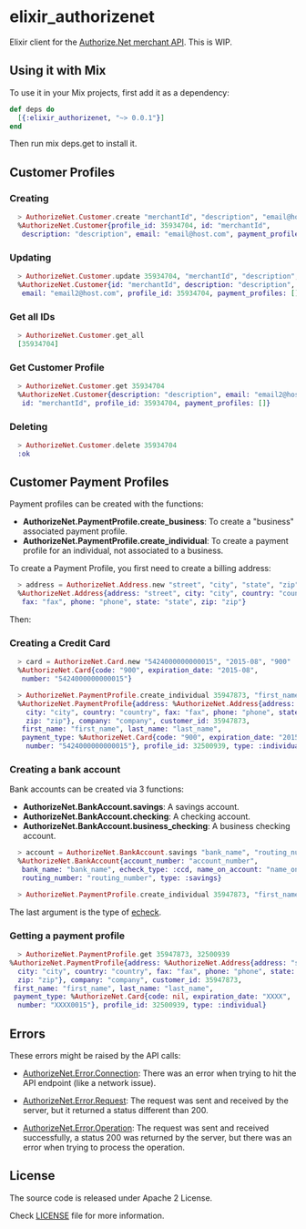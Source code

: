 elixir_authorizenet
===================

Elixir client for the [Authorize.Net merchant API](http://developer.authorize.net/api/reference/index.html).
This is WIP.

## Using it with Mix

To use it in your Mix projects, first add it as a dependency:

```elixir
def deps do
  [{:elixir_authorizenet, "~> 0.0.1"}]
end
```
Then run mix deps.get to install it.

## Customer Profiles

### Creating
```elixir
  > AuthorizeNet.Customer.create "merchantId", "description", "email@host.com"
  %AuthorizeNet.Customer{profile_id: 35934704, id: "merchantId",
   description: "description", email: "email@host.com", payment_profiles: []}
```

### Updating
```elixir
  > AuthorizeNet.Customer.update 35934704, "merchantId", "description", "email2@host.com"
  %AuthorizeNet.Customer{id: "merchantId", description: "description",
   email: "email2@host.com", profile_id: 35934704, payment_profiles: []}
```

### Get all IDs
```elixir
  > AuthorizeNet.Customer.get_all
  [35934704]
```

### Get Customer Profile
```elixir
  > AuthorizeNet.Customer.get 35934704
  %AuthorizeNet.Customer{description: "description", email: "email2@host.com",
   id: "merchantId", profile_id: 35934704, payment_profiles: []}
```

### Deleting
```elixir
  > AuthorizeNet.Customer.delete 35934704
  :ok
```

## Customer Payment Profiles

Payment profiles can be created with the functions:

 * **AuthorizeNet.PaymentProfile.create_business**: To create a "business" associated payment profile.
 * **AuthorizeNet.PaymentProfile.create_individual**: To create a payment profile for an individual, not associated to a business.

To create a Payment Profile, you first need to create a billing address:

```elixir
  > address = AuthorizeNet.Address.new "street", "city", "state", "zip", "country", "phone", "fax"
  %AuthorizeNet.Address{address: "street", city: "city", country: "country",
   fax: "fax", phone: "phone", state: "state", zip: "zip"}
```

Then:

### Creating a Credit Card
```elixir
  > card = AuthorizeNet.Card.new "5424000000000015", "2015-08", "900"
  %AuthorizeNet.Card{code: "900", expiration_date: "2015-08",
   number: "5424000000000015"}

  > AuthorizeNet.PaymentProfile.create_individual 35947873, "first_name", "last_name", "company", address, card
  %AuthorizeNet.PaymentProfile{address: %AuthorizeNet.Address{address: "street",
    city: "city", country: "country", fax: "fax", phone: "phone", state: "state",
    zip: "zip"}, company: "company", customer_id: 35947873,
   first_name: "first_name", last_name: "last_name",
   payment_type: %AuthorizeNet.Card{code: "900", expiration_date: "2015-08",
    number: "5424000000000015"}, profile_id: 32500939, type: :individual}
```

### Creating a bank account
Bank accounts can be created via 3 functions:

 * **AuthorizeNet.BankAccount.savings**: A savings account.
 * **AuthorizeNet.BankAccount.checking**: A checking account.
 * **AuthorizeNet.BankAccount.business_checking**: A business checking account.

```elixir
  > account = AuthorizeNet.BankAccount.savings "bank_name", "routing_number", "account_number", "name_on_account", :ccd
  %AuthorizeNet.BankAccount{account_number: "account_number",
   bank_name: "bank_name", echeck_type: :ccd, name_on_account: "name_on_account",
   routing_number: "routing_number", type: :savings}

  > AuthorizeNet.PaymentProfile.create_individual 35947873, "first_name", "last_name", "company", address, account
```

The last argument is the type of [echeck](https://www.authorize.net/support/CNP/helpfiles/Miscellaneous/Pop-up_Terms/ALL/eCheck.Net_Type.htm).

### Getting a payment profile
```elixir
  > AuthorizeNet.PaymentProfile.get 35947873, 32500939
%AuthorizeNet.PaymentProfile{address: %AuthorizeNet.Address{address: "street",
  city: "city", country: "country", fax: "fax", phone: "phone", state: "state",
  zip: "zip"}, company: "company", customer_id: 35947873,
 first_name: "first_name", last_name: "last_name",
 payment_type: %AuthorizeNet.Card{code: nil, expiration_date: "XXXX",
  number: "XXXX0015"}, profile_id: 32500939, type: :individual}
```

## Errors

These errors might be raised by the API calls:

 * [AuthorizeNet.Error.Connection](https://github.com/marcelog/elixir_authorizenet/blob/master/lib/elixir_authorizenet/error/connection_error.ex): There was an error when trying to hit the API endpoint (like a network issue).

 * [AuthorizeNet.Error.Request](https://github.com/marcelog/elixir_authorizenet/blob/master/lib/elixir_authorizenet/error/request_error.ex): The request was sent and received by the server, but it returned a status different than 200.

 * [AuthorizeNet.Error.Operation](https://github.com/marcelog/elixir_authorizenet/blob/master/lib/elixir_authorizenet/error/operation_error.ex): The request was sent and received successfully, a status 200 was returned by the server, but there was an error when trying to process the operation.

## License
The source code is released under Apache 2 License.

Check [LICENSE](https://github.com/marcelog/elixir_authorizenet/blob/master/LICENSE) file for more information.
